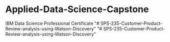 # Applied-Data-Science-Capstone
IBM Data Science Professional Certificate
"# SPS-235-Customer-Product-Review-analysis-using-Watson-Discovery" 
"# SPS-235-Customer-Product-Review-analysis-using-Watson-Discovery" 

